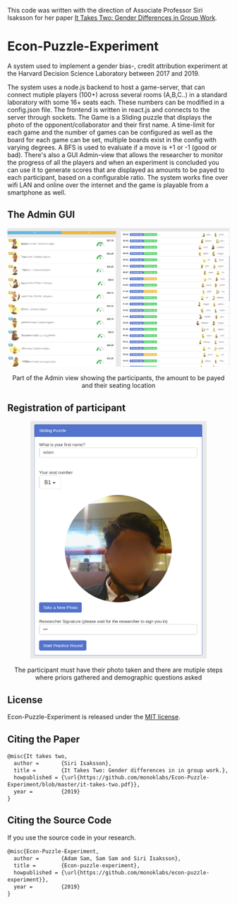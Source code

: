 This code was written with the direction of Associate Professor Siri Isaksson for her paper [It Takes Two: Gender Differences in Group Work](https://github.com/monoklabs/Econ-Puzzle-Experiment/blob/master/it-takes-two.pdf).

# Econ-Puzzle-Experiment
A system used to implement a gender bias-, credit attribution experiment at the Harvard Decision Science Laboratory between 2017 and 2019.

The system uses a node.js backend to host a game-server, that can connect mutiple players (100+) across several rooms (A,B,C..) in a standard laboratory with some 16+ seats each. These numbers can be modified in a config.json file. The frontend is written in react.js and connects to the server through sockets. The Game is a Sliding puzzle that displays the photo of the opponent/collaborator and their first name. A time-limit for each game and the number of games can be configured as well as the board for each game can be set, multiple boards exist in the config with varying degrees. A BFS is used to evaluate if a move is +1 or -1 (good or bad). There's also a GUI Admin-view that allows the researcher to monitor the progress of all the players and when an experiment is concluded you can use it to generate scores that are displayed as amounts to be payed to each participant, based on a configurable ratio. The system works fine over wifi LAN and online over the internet and the game is playable from a smartphone as well.

## The Admin GUI

<div align="center">
  <img src="1.png" width="700px" />
  <p>Part of the Admin view showing the participants, the amount to be payed and their seating location</p>
</div>

## Registration of participant

<div align="center">
  <img src="3.png" width="400px" />
  <p>The participant must have their photo taken and there are mutiple steps where priors gathered and demographic questions asked</p>
</div>

## License

Econ-Puzzle-Experiment is released under the [MIT license](https://github.com/monoklabs/Econ-Puzzle-Experiment/blob/master/LICENSE).

## Citing the Paper

```
@misc{It takes two,
  author =       {Siri Isaksson},
  title =        {It Takes Two: Gender differences in in group work.},
  howpublished = {\url{https://github.com/monoklabs/Econ-Puzzle-Experiment/blob/master/it-takes-two.pdf}},
  year =         {2019}
}
```

## Citing the Source Code

If you use the source code in your research.

```
@misc{Econ-Puzzle-Experiment,
  author =       {Adam Sam, Sam Sam and Siri Isaksson},
  title =        {Econ-puzzle-experiment},
  howpublished = {\url{https://github.com/monoklabs/econ-puzzle-experiment}},
  year =         {2019}
}
```
